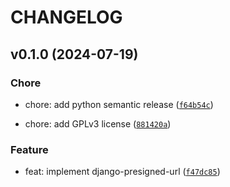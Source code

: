 # CHANGELOG

## v0.1.0 (2024-07-19)

### Chore

* chore: add python semantic release ([`f64b54c`](https://github.com/adfinis/django-presigned-url/commit/f64b54c04851bef5ff2f9196e1397e5f7f98239c))

* chore: add GPLv3 license ([`881420a`](https://github.com/adfinis/django-presigned-url/commit/881420a645c1f389278165a6e165b8c878228cb1))

### Feature

* feat: implement django-presigned-url ([`f47dc85`](https://github.com/adfinis/django-presigned-url/commit/f47dc8581d6d36e9bdb82ba4bdba3e0fefb50b54))
